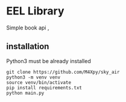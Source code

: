 # EEL Library

Simple book api ,

## installation

Python3 must be already installed

```shell
git clone https://github.com/M4Xpy/sky_air
python3 -m venv venv
source venv/bin/activate
pip install requirements.txt
python main.py
```

